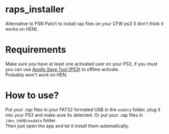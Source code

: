 # raps_installer
Alternative to PSN Patch to install rap files on your CFW ps3 (I don't think it works on HEN).

# Requirements
Make sure you have at least one activated user on your PS3, if you must you can use [Apollo Save Tool (PS3)](https://github.com/bucanero/apollo-ps3) to offline activate.<br>
Probably won't work on HEN.

# How to use?
Put your .rap files in your FAT32 formated USB in the `exdata` folder, plug it into your PS3 and make sure its detected. Or put your .rap files in `/dev_hdd0/exdata` folder.<br>Then just open the app and let it install them automatically.
